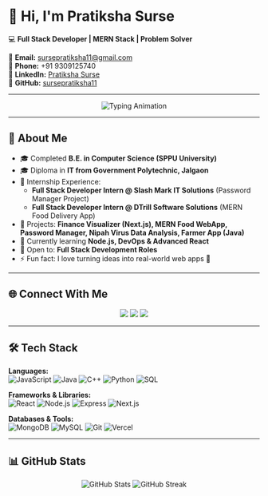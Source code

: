 # 👋 Hi, I'm Pratiksha Surse  

💻 **Full Stack Developer | MERN Stack | Problem Solver**  

📧 **Email:** sursepratiksha11@gmail.com  
📱 **Phone:** +91 9309125740  
🔗 **LinkedIn:** [Pratiksha Surse](https://www.linkedin.com/in/pratiksha-surse)  
🐙 **GitHub:** [sursepratiksha11](https://github.com/sursepratiksha11)  

---

<div align="center">
  <img src="https://readme-typing-svg.herokuapp.com?font=Fira+Code&size=28&duration=3000&pause=1000&color=6A5ACD&center=true&vCenter=true&width=650&lines=Full+Stack+Developer+🚀;MERN+Stack+Engineer+⚡;Web+App+Builder+🌐;Always+Learning+📚" alt="Typing Animation"/>
</div>

---

## 🚀 About Me  
- 🎓 Completed **B.E. in Computer Science (SPPU University)**  
- 🎓 Diploma in **IT from Government Polytechnic, Jalgaon**  
- 🏢 Internship Experience:  
  - **Full Stack Developer Intern @ Slash Mark IT Solutions** (Password Manager Project)  
  - **Full Stack Developer Intern @ DTrill Software Solutions** (MERN Food Delivery App)  
- 🔭 Projects: **Finance Visualizer (Next.js), MERN Food WebApp, Password Manager, Nipah Virus Data Analysis, Farmer App (Java)**  
- 🌱 Currently learning **Node.js, DevOps & Advanced React**  
- 🤝 Open to: **Full Stack Development Roles**  
- ⚡ Fun fact: I love turning ideas into real-world web apps 🚀  

---

## 🌐 Connect With Me  
<p align="center">
  <a href="mailto:sursepratiksha11@gmail.com"><img src="https://img.shields.io/badge/Gmail-FF6B6B?style=for-the-badge&logo=gmail&logoColor=white"/></a>
  <a href="https://www.linkedin.com/in/pratiksha-surse"><img src="https://img.shields.io/badge/LinkedIn-0A66C2?style=for-the-badge&logo=linkedin&logoColor=white"/></a>
  <a href="https://github.com/sursepratiksha11"><img src="https://img.shields.io/badge/GitHub-000000?style=for-the-badge&logo=github&logoColor=white"/></a>
</p>

---

## 🛠️ Tech Stack

**Languages:**  
![JavaScript](https://img.shields.io/badge/JavaScript-F7DF1E?style=for-the-badge&logo=javascript&logoColor=black) 
![Java](https://img.shields.io/badge/Java-ED8B00?style=for-the-badge&logo=openjdk&logoColor=white) 
![C++](https://img.shields.io/badge/C++-00599C?style=for-the-badge&logo=cplusplus&logoColor=white) 
![Python](https://img.shields.io/badge/Python-3776AB?style=for-the-badge&logo=python&logoColor=white) 
![SQL](https://img.shields.io/badge/SQL-003B57?style=for-the-badge&logo=database&logoColor=white)  

**Frameworks & Libraries:**  
![React](https://img.shields.io/badge/React-61DAFB?style=for-the-badge&logo=react&logoColor=black) 
![Node.js](https://img.shields.io/badge/Node.js-339933?style=for-the-badge&logo=nodedotjs&logoColor=white) 
![Express](https://img.shields.io/badge/Express-000000?style=for-the-badge&logo=express&logoColor=white) 
![Next.js](https://img.shields.io/badge/Next.js-000000?style=for-the-badge&logo=nextdotjs&logoColor=white)  

**Databases & Tools:**  
![MongoDB](https://img.shields.io/badge/MongoDB-47A248?style=for-the-badge&logo=mongodb&logoColor=white) 
![MySQL](https://img.shields.io/badge/MySQL-4479A1?style=for-the-badge&logo=mysql&logoColor=white) 
![Git](https://img.shields.io/badge/Git-F05032?style=for-the-badge&logo=git&logoColor=white) 
![Vercel](https://img.shields.io/badge/Vercel-000000?style=for-the-badge&logo=vercel&logoColor=white)


---

## 📊 GitHub Stats  
<p align="center">
  <img src="https://github-readme-stats.vercel.app/api?username=sursepratiksha11&show_icons=true&theme=radical" alt="GitHub Stats"/>
  <img src="https://github-readme-streak-stats.herokuapp.com/?user=sursepratiksha11&theme=radical" alt="GitHub Streak"/>
</p>
